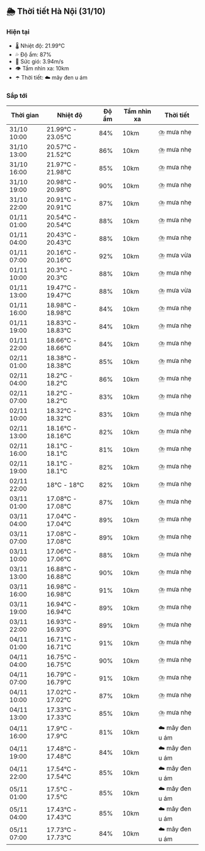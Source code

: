 ## 🌦️ Thời tiết Hà Nội (31/10)

### Hiện tại

- 🌡️ Nhiệt độ: 21.99℃
- 💦 Độ ẩm: 87%
- 💨 Sức gió: 3.94m/s
- 👁️ Tầm nhìn xa: 10km
- ☂️ Thời tiết: ☁️ mây đen u ám

### Sắp tới

| Thời gian | Nhiệt độ | Độ ẩm | Tầm nhìn xa | Thời tiết |
| --- | --- | --- | --- | --- |
| 31/10 10:00 | 21.99℃ - 23.05℃ | 84% | 10km | ⛈️ mưa nhẹ |
| 31/10 13:00 | 20.57℃ - 21.52℃ | 86% | 10km | ⛈️ mưa nhẹ |
| 31/10 16:00 | 21.97℃ - 21.98℃ | 85% | 10km | ⛈️ mưa nhẹ |
| 31/10 19:00 | 20.98℃ - 20.98℃ | 90% | 10km | ⛈️ mưa nhẹ |
| 31/10 22:00 | 20.91℃ - 20.91℃ | 87% | 10km | ⛈️ mưa nhẹ |
| 01/11 01:00 | 20.54℃ - 20.54℃ | 88% | 10km | ⛈️ mưa nhẹ |
| 01/11 04:00 | 20.43℃ - 20.43℃ | 88% | 10km | ⛈️ mưa nhẹ |
| 01/11 07:00 | 20.16℃ - 20.16℃ | 92% | 10km | ⛈️ mưa vừa |
| 01/11 10:00 | 20.3℃ - 20.3℃ | 88% | 10km | ⛈️ mưa nhẹ |
| 01/11 13:00 | 19.47℃ - 19.47℃ | 88% | 10km | ⛈️ mưa vừa |
| 01/11 16:00 | 18.98℃ - 18.98℃ | 84% | 10km | ⛈️ mưa nhẹ |
| 01/11 19:00 | 18.83℃ - 18.83℃ | 84% | 10km | ⛈️ mưa nhẹ |
| 01/11 22:00 | 18.66℃ - 18.66℃ | 84% | 10km | ⛈️ mưa nhẹ |
| 02/11 01:00 | 18.38℃ - 18.38℃ | 85% | 10km | ⛈️ mưa nhẹ |
| 02/11 04:00 | 18.2℃ - 18.2℃ | 86% | 10km | ⛈️ mưa nhẹ |
| 02/11 07:00 | 18.2℃ - 18.2℃ | 83% | 10km | ⛈️ mưa nhẹ |
| 02/11 10:00 | 18.32℃ - 18.32℃ | 83% | 10km | ⛈️ mưa nhẹ |
| 02/11 13:00 | 18.16℃ - 18.16℃ | 82% | 10km | ⛈️ mưa nhẹ |
| 02/11 16:00 | 18.1℃ - 18.1℃ | 81% | 10km | ⛈️ mưa nhẹ |
| 02/11 19:00 | 18.1℃ - 18.1℃ | 82% | 10km | ⛈️ mưa nhẹ |
| 02/11 22:00 | 18℃ - 18℃ | 82% | 10km | ⛈️ mưa nhẹ |
| 03/11 01:00 | 17.08℃ - 17.08℃ | 87% | 10km | ⛈️ mưa nhẹ |
| 03/11 04:00 | 17.04℃ - 17.04℃ | 89% | 10km | ⛈️ mưa nhẹ |
| 03/11 07:00 | 17.08℃ - 17.08℃ | 89% | 10km | ⛈️ mưa nhẹ |
| 03/11 10:00 | 17.06℃ - 17.06℃ | 88% | 10km | ⛈️ mưa nhẹ |
| 03/11 13:00 | 16.88℃ - 16.88℃ | 90% | 10km | ⛈️ mưa nhẹ |
| 03/11 16:00 | 16.98℃ - 16.98℃ | 91% | 10km | ⛈️ mưa nhẹ |
| 03/11 19:00 | 16.94℃ - 16.94℃ | 89% | 10km | ⛈️ mưa nhẹ |
| 03/11 22:00 | 16.93℃ - 16.93℃ | 89% | 10km | ⛈️ mưa nhẹ |
| 04/11 01:00 | 16.71℃ - 16.71℃ | 91% | 10km | ⛈️ mưa nhẹ |
| 04/11 04:00 | 16.75℃ - 16.75℃ | 90% | 10km | ⛈️ mưa nhẹ |
| 04/11 07:00 | 16.79℃ - 16.79℃ | 91% | 10km | ⛈️ mưa nhẹ |
| 04/11 10:00 | 17.02℃ - 17.02℃ | 87% | 10km | ⛈️ mưa nhẹ |
| 04/11 13:00 | 17.33℃ - 17.33℃ | 85% | 10km | ⛈️ mưa nhẹ |
| 04/11 16:00 | 17.9℃ - 17.9℃ | 81% | 10km | ☁️ mây đen u ám |
| 04/11 19:00 | 17.48℃ - 17.48℃ | 84% | 10km | ☁️ mây đen u ám |
| 04/11 22:00 | 17.54℃ - 17.54℃ | 85% | 10km | ☁️ mây đen u ám |
| 05/11 01:00 | 17.5℃ - 17.5℃ | 85% | 10km | ☁️ mây đen u ám |
| 05/11 04:00 | 17.43℃ - 17.43℃ | 85% | 10km | ☁️ mây đen u ám |
| 05/11 07:00 | 17.73℃ - 17.73℃ | 84% | 10km | ☁️ mây đen u ám |
